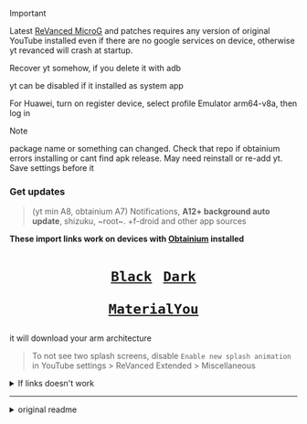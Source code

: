 > [!IMPORTANT]
> Latest [ReVanced MicroG](https://github.com/ReVanced/GmsCore/releases/latest) and patches requires any version of original YouTube installed even if there are no google services on device, otherwise yt revanced will crash at startup.
>
> Recover yt somehow, if you delete it with adb
> 
> yt can be disabled if it installed as system app
> 
> For Huawei, turn on register device, select profile Emulator arm64-v8a, then log in

> [!NOTE]
> package name or something can changed. Check that repo if obtainium errors installing or cant find apk release. May need reinstall or re-add yt. Save settings before it
### Get updates
>(yt min A8, obtainium A7)
>Notifications, **A12+ background auto update**, shizuku, ~root~. +f-droid and other app sources

**These import links work on devices with [Obtainium](https://github.com/ImranR98/Obtainium) installed**<div align="center"><h1>

[<ins>`Black`](https://apps.obtainium.imranr.dev/redirect.html?r=obtainium://app/%7B%22id%22%3A%22app.rvx.android.youtube%22%2C%22url%22%3A%22https%3A%2F%2Fgithub.com%2FTidalMist%2Frevanced-arm7-arm8-nonroot%22%2C%22author%22%3A%22TidalMist%22%2C%22name%22%3A%22YouTube%22%2C%22additionalSettings%22%3A%22%7B%5C%22versionDetection%5C%22%3Afalse%2C%5C%22apkFilterRegEx%5C%22%3A%5C%22black%5C%22%7D%22%7D) &nbsp; [<ins>`Dark`](https://apps.obtainium.imranr.dev/redirect.html?r=obtainium://app/%7B%22id%22%3A%22app.rvx.android.youtube%22%2C%22url%22%3A%22https%3A%2F%2Fgithub.com%2FTidalMist%2Frevanced-arm7-arm8-nonroot%22%2C%22author%22%3A%22TidalMist%22%2C%22name%22%3A%22YouTube%22%2C%22additionalSettings%22%3A%22%7B%5C%22versionDetection%5C%22%3Afalse%2C%5C%22apkFilterRegEx%5C%22%3A%5C%22dark%5C%22%7D%22%7D)

[<ins>`MaterialYou`](https://apps.obtainium.imranr.dev/redirect.html?r=obtainium://app/%7B%22id%22%3A%22app.rvx.android.youtube%22%2C%22url%22%3A%22https%3A%2F%2Fgithub.com%2FTidalMist%2Frevanced-arm7-arm8-nonroot%22%2C%22author%22%3A%22TidalMist%22%2C%22name%22%3A%22YouTube%22%2C%22additionalSettings%22%3A%22%7B%5C%22versionDetection%5C%22%3Afalse%2C%5C%22apkFilterRegEx%5C%22%3A%5C%22material%5C%22%7D%22%7D)</h1></div>

it will download your arm architecture
> To not see two splash screens, disable `Enable new splash animation` in YouTube settings > ReVanced Extended > Miscellaneous

<details><summary>If links doesn't work</summary>
 
Paste app source url https://github.com/TidalMist/revanced-arm7-arm8-nonroot and in field **Filter apks by regular expression** write `material` or `black` or `dark`

</details>

___

<details><summary>original readme</summary>

#### ⚠️ Do not download modules from 3rd party sources like random websites you found on Google. There are many that uses my modules and impersonates ReVanced.

# ReVanced Magisk Module
[![Telegram](https://img.shields.io/badge/Telegram-2CA5E0?style=for-the-badge&logo=telegram&logoColor=white)](https://t.me/rvc_magisk)
[![CI](https://github.com/j-hc/revanced-magisk-module/actions/workflows/ci.yml/badge.svg?event=schedule)](https://github.com/j-hc/revanced-magisk-module/actions/workflows/ci.yml)

Extensive ReVanced builder  

Get the [latest CI release](https://github.com/j-hc/revanced-magisk-module/releases).

Use [**zygisk-detach**](https://github.com/j-hc/zygisk-detach) to detach YouTube and YT Music from Play Store if you are using magisk modules. 

<details><summary><big>Features</big></summary>
<ul>
 <li>Support all present and future ReVanced and <a href="https://github.com/inotia00/revanced-patches">ReVanced Extended</a> apps</li>
 <li> Can build Magisk modules and non-root APKs</li>
 <li> Updated daily with the latest versions of apps and patches</li>
 <li> Optimize APKs and modules for size</li>
 <li> Modules</li>
    <ul>
     <li> recompile invalidated odex for faster usage</li>
     <li> receive updates from Magisk app</li>
     <li> do not break safetynet or trigger root detections</li>
     <li> handle installation of the correct version of the stock app and all that</li>
     <li> support Magisk and KernelSU</li>
    </ul>
</ul>
Note that the <a href="../../actions/workflows/ci.yml">CI workflow</a> is scheduled to build the modules and APKs everyday using GitHub Actions if there is a change in ReVanced patches. You may want to disable it.
</details>

## To include/exclude patches or patch other apps
[**See the list of patches**](https://j-hc.github.io/rvmm-config-gen/)

 * Star the repo :eyes:
 * Use the repo as a [template](https://github.com/new?template_name=revanced-magisk-module&template_owner=j-hc)
 * Customize [`config.toml`](./config.toml) using [rvmm-config-gen](https://j-hc.github.io/rvmm-config-gen/)
 * Run the build [workflow](../../actions/workflows/build.yml)
 * Grab your modules and APKs from [releases](../../releases)

also see here [`CONFIG.md`](./CONFIG.md)

## Building Locally
### On Termux
```console
bash <(curl -sSf https://raw.githubusercontent.com/j-hc/revanced-magisk-module/main/build-termux.sh)
```

### On Desktop
```console
$ git clone https://github.com/j-hc/revanced-magisk-module
$ cd revanced-magisk-module
$ ./build.sh
```
